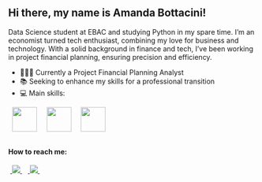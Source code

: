 ## Hi there, my name is Amanda Bottacini!
Data Science student at EBAC and studying Python in my spare time. I’m an economist turned tech enthusiast, combining my love for business and technology. With a solid background in finance and tech, I’ve been working in project financial planning, ensuring precision and efficiency.

- 👩🏼‍💻 Currently a Project Financial Planning Analyst
- 📚 Seeking to enhance my skills for a professional transition
- 💻 Main skills:

<div style="display: inline">
 &nbsp;&nbsp;<img width="50" height="50" src="https://cdn.jsdelivr.net/gh/devicons/devicon@latest/icons/python/python-original.svg" />&nbsp;&nbsp;
 &nbsp;&nbsp;<img width="50" height="50" src="https://cdn.jsdelivr.net/gh/devicons/devicon@latest/icons/r/r-original.svg" />&nbsp;&nbsp;
 &nbsp;&nbsp;<img width="50" height="50" src="https://cdn.jsdelivr.net/gh/devicons/devicon@latest/icons/jupyter/jupyter-original-wordmark.svg" />&nbsp;&nbsp;
</div>

##

#### How to reach me:

&nbsp;<a href="https://www.linkedin.com/in/amanda-bottacini-02887b119/">
  <img src="https://img.shields.io/badge/linkedin-%230077B5.svg?style=for-the-badge&logo=linkedin&logoColor=white" /> 
</a>&nbsp;
&nbsp;<a href="https://www.instagram.com/amandabottacini/">
  <img src="https://img.shields.io/badge/Instagram-%23E4405F.svg?style=for-the-badge&logo=Instagram&logoColor=white" /> 
</a>&nbsp;

